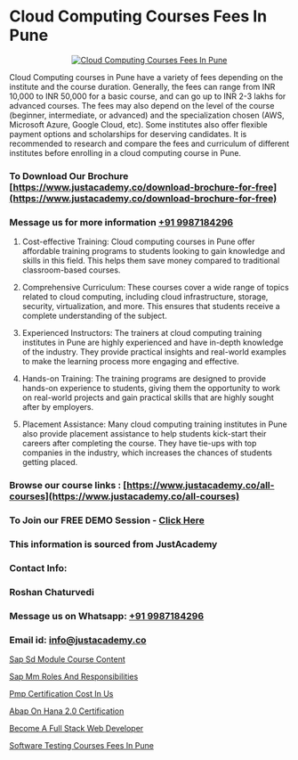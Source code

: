 # Cloud Computing Courses Fees In Pune

<p align="center">
  <a href="https://justacademy.co/all-courses">
    <img src="https://ibb.co/7V3H11Z" alt="Cloud Computing Courses Fees In Pune">
  </a>
</p>


Cloud Computing courses in Pune have a variety of fees depending on the institute and the course duration. Generally, the fees can range from INR 10,000 to INR 50,000 for a basic course, and can go up to INR 2-3 lakhs for advanced courses. The fees may also depend on the level of the course (beginner, intermediate, or advanced) and the specialization chosen (AWS, Microsoft Azure, Google Cloud, etc). Some institutes also offer flexible payment options and scholarships for deserving candidates. It is recommended to research and compare the fees and curriculum of different institutes before enrolling in a cloud computing course in Pune.
### To Download Our Brochure [https://www.justacademy.co/download-brochure-for-free](https://www.justacademy.co/download-brochure-for-free)
### Message us for more information [+91 9987184296](https://api.whatsapp.com/send?phone=919987184296)
1) Cost-effective Training: Cloud computing courses in Pune offer affordable training programs to students looking to gain knowledge and skills in this field. This helps them save money compared to traditional classroom-based courses.

2) Comprehensive Curriculum: These courses cover a wide range of topics related to cloud computing, including cloud infrastructure, storage, security, virtualization, and more. This ensures that students receive a complete understanding of the subject.

3) Experienced Instructors: The trainers at cloud computing training institutes in Pune are highly experienced and have in-depth knowledge of the industry. They provide practical insights and real-world examples to make the learning process more engaging and effective.

4) Hands-on Training: The training programs are designed to provide hands-on experience to students, giving them the opportunity to work on real-world projects and gain practical skills that are highly sought after by employers.

5) Placement Assistance: Many cloud computing training institutes in Pune also provide placement assistance to help students kick-start their careers after completing the course. They have tie-ups with top companies in the industry, which increases the chances of students getting placed.

### Browse our course links : [https://www.justacademy.co/all-courses](https://www.justacademy.co/all-courses) 
### To Join our FREE DEMO Session - [Click Here](https://www.justacademy.co/register-for-course-demo)


### This information is sourced from JustAcademy
### Contact Info:
### Roshan Chaturvedi
### Message us on Whatsapp: [+91 9987184296](https://api.whatsapp.com/send?phone=919987184296)
### Email id: [info@justacademy.co](mailto:info@justacademy.co)
                
[Sap Sd Module Course Content](https://www.linkedin.com/pulse/sap-sd-module-course-content-justacademy-chandigarh-uwute?trackingId=OBLMVA7Pgw8v1kjw7Wq8KA%3D%3D&lipi=urn%3Ali%3Apage%3Ad_flagship3_company_admin%3BXEu5pmfJRhGyaD1FCv74Lw%3D%3D)

[Sap Mm Roles And Responsibilities](https://www.linkedin.com/pulse/sap-mm-roles-responsibilities-justacademy-kolkata-t1j6e?trackingId=mtfy6vPsvWdkVjAOG2dDug%3D%3D&lipi=urn%3Ali%3Apage%3Ad_flagship3_company_admin%3Bar0CqYRcTQWcPsZzz1T%2BLw%3D%3D)

[Pmp Certification Cost In Us](https://medium.com/@shivamja27/pmp-certification-cost-in-us-609bf9595648)

[Abap On Hana 2.0 Certification](https://medium.com/@mistersumit961/abap-on-hana-2-0-certification-8c31caaf5c3d)

[Become A Full Stack Web Developer](https://justacademyin.github.io/Articles/Become-A-Full-Stack-Web-Developer)

[Software Testing Courses Fees In Pune](https://justacademyin.github.io/justacademy/Software-Testing-Courses-Fees-In-Pune)

